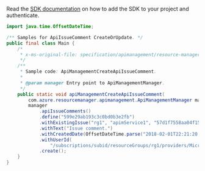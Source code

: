 Read the [SDK documentation](https://github.com/Azure/azure-sdk-for-java/blob/azure-resourcemanager-apimanagement_1.0.0-beta.3/sdk/apimanagement/azure-resourcemanager-apimanagement/README.md) on how to add the SDK to your project and authenticate.

```java
import java.time.OffsetDateTime;

/** Samples for ApiIssueComment CreateOrUpdate. */
public final class Main {
    /*
     * x-ms-original-file: specification/apimanagement/resource-manager/Microsoft.ApiManagement/stable/2021-08-01/examples/ApiManagementCreateApiIssueComment.json
     */
    /**
     * Sample code: ApiManagementCreateApiIssueComment.
     *
     * @param manager Entry point to ApiManagementManager.
     */
    public static void apiManagementCreateApiIssueComment(
        com.azure.resourcemanager.apimanagement.ApiManagementManager manager) {
        manager
            .apiIssueComments()
            .define("599e29ab193c3c0bd0b3e2fb")
            .withExistingIssue("rg1", "apimService1", "57d1f7558aa04f15146d9d8a", "57d2ef278aa04f0ad01d6cdc")
            .withText("Issue comment.")
            .withCreatedDate(OffsetDateTime.parse("2018-02-01T22:21:20.467Z"))
            .withUserId(
                "/subscriptions/subid/resourceGroups/rg1/providers/Microsoft.ApiManagement/service/apimService1/users/1")
            .create();
    }
}
```
